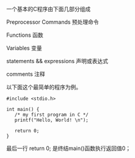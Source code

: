 一个基本的C程序由下面几部分组成

Preprocessor Commands 预处理命令

Functions 函数

Variables 变量

statements && expressions 声明或表达式

comments 注释

以下面这个最简单的程序为例。

```
#include <stdio.h>

int main() {
   /* my first program in C */
   printf("Hello, World! \n");
   
   return 0;
}
```

最后一行 return 0; 是终结main\(\)函数执行返回值0；

